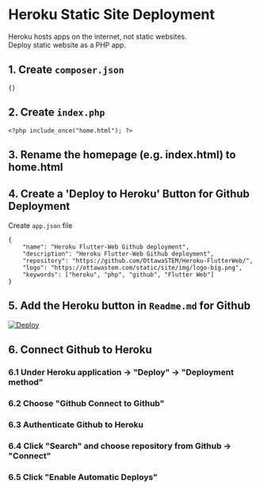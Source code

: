 # Heroku Static Site Deployment
Heroku hosts apps on the internet, not static websites.  
Deploy static website as a PHP app.

## 1. Create ```composer.json```
```
{}
```

## 2. Create ```index.php```
```
<?php include_once("home.html"); ?>
```

## 3. Rename the homepage (e.g. index.html) to home.html

## 4. Create a 'Deploy to Heroku' Button for Github Deployment
Create ```app.json``` file
```
{
    "name": "Heroku Flutter-Web Github deployment",
    "description": "Heroku Flutter-Web Github deployment",
    "repository": "https://github.com/OttawaSTEM/Heroku-FlutterWeb/",
    "logo": "https://ottawastem.com/static/site/img/logo-big.png",
    "keywords": ["heroku", "php", "github", "Flutter Web"]
}
```

## 5. Add the Heroku button in ```Readme.md``` for Github
[![Deploy](https://www.herokucdn.com/deploy/button.svg)](https://heroku.com/deploy?template=https://github.com/OttawaSTEM/Heroku-FlutterWeb/)

## 6. Connect Github to Heroku
### 6.1 Under Heroku application -> "Deploy" -> "Deployment method"
### 6.2 Choose "Github Connect to Github"
### 6.3 Authenticate Github to Heroku
### 6.4 Click "Search" and choose repository from Github -> "Connect"
### 6.5 Click "Enable Automatic Deploys"